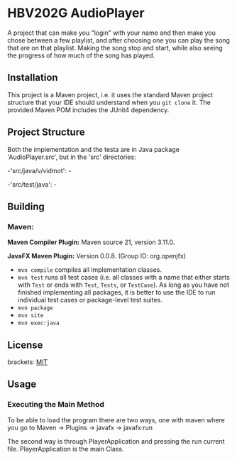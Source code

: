# HBV202G AudioPlayer
A project that can make you "login" with your name and then make you chose between a few playlist, and after choosing one you can play the song that 
are on that playlist. Making the song stop and start, while also seeing the progress of how much of the song has played.

## Installation

This project is a Maven project, i.e. it uses the standard Maven project structure that your IDE should understand
when you `git clone` it. The provided Maven POM includes the JUnit4 dependency.

## Project Structure

Both the implementation and the testa are in Java package 'AudioPlayer.src', but in the 'src' directories:

-'src/java/v/vidmot':
    -


-'src/test/java':
    -

## Building

### Maven:
<b>Maven Compiler Plugin:</b>
Maven source 21, version 3.11.0.

<b>JavaFX Maven Plugin:</b>
Version 0.0.8. (Group ID: org.openjfx) <br>

- `mvn compile` compiles all implementation classes.
- `mvn test` runs all test cases (i.e. all classes with a name that either starts with `Test` or ends with `Test`,
  `Tests`, or `TestCase`). As long as you have not finished implementing all packages, it is better to use the IDE to
  run individual test cases or package-level test suites.
- `mvn package`
- `mvn site`
- `mvn exec:java`


## License
brackets: [MIT](https://spdx.org/licenses/MIT.html)

## Usage

### Executing the Main Method

To be able to load the program there are two ways, one with maven where you go to Maven -> Plugins
-> javafx -> javafx:run

The second way is through PlayerApplication and pressing the run current file. PlayerApplication is the main Class.